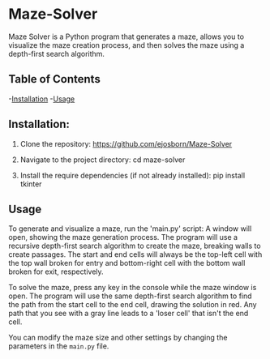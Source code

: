 # Maze-Solver

Maze Solver is a Python program that generates a maze, allows you to visualize the maze creation process, and then solves the maze using a depth-first search algorithm.

## Table of Contents

 -[Installation](#installation)
 -[Usage](#usage)
 
 ## Installation:
 1. Clone the repository: https://github.com/ejosborn/Maze-Solver

 2. Navigate to the project directory:
    cd maze-solver
 3. Install the require dependencies (if not already installed):
    pip install tkinter

## Usage
To generate and visualize a maze, run the 'main.py' script:
A window will open, showing the maze generation process. The program will use a recursive depth-first search algorithm to create the maze, breaking walls to create passages. The start and end cells will always be the top-left cell with the top wall broken for entry and bottom-right cell with the bottom wall broken for exit, respectively.

To solve the maze, press any key in the console while the maze window is open. The program will use the same depth-first search algorithm to find the path from the start cell to the end cell, drawing the solution in red. Any path that you see with a gray line leads to a 'loser cell' that isn't the end cell.

You can modify the maze size and other settings by changing the parameters in the `main.py` file.
